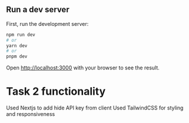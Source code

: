 ## Run a dev server

First, run the development server:

```bash
npm run dev
# or
yarn dev
# or
pnpm dev
```

Open [http://localhost:3000](http://localhost:3000) with your browser to see the result.

# Task 2 functionality

Used Nextjs to add hide API key from client
Used TailwindCSS for styling and responsiveness